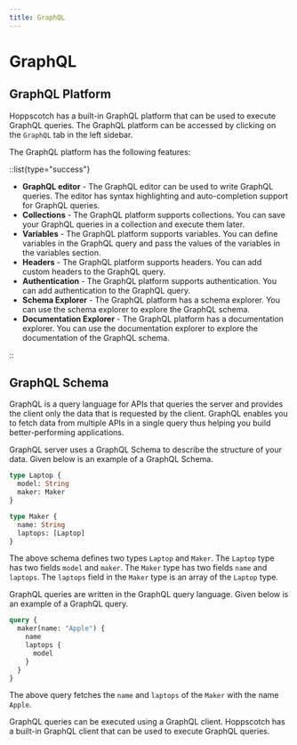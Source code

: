 ```yaml
---
title: GraphQL
---
```


# GraphQL

## GraphQL Platform

Hoppscotch has a built-in GraphQL platform that can be used to execute GraphQL queries. The GraphQL platform can be accessed by clicking on the `GraphQL` tab in the left sidebar.

The GraphQL platform has the following features:

::list{type="success"}

- **GraphQL editor** - The GraphQL editor can be used to write GraphQL queries. The editor has syntax highlighting and auto-completion support for GraphQL queries.
- **Collections** - The GraphQL platform supports collections. You can save your GraphQL queries in a collection and execute them later.
- **Variables** - The GraphQL platform supports variables. You can define variables in the GraphQL query and pass the values of the variables in the variables section.
- **Headers** - The GraphQL platform supports headers. You can add custom headers to the GraphQL query.
- **Authentication** - The GraphQL platform supports authentication. You can add authentication to the GraphQL query.
- **Schema Explorer** - The GraphQL platform has a schema explorer. You can use the schema explorer to explore the GraphQL schema.
- **Documentation Explorer** - The GraphQL platform has a documentation explorer. You can use the documentation explorer to explore the documentation of the GraphQL schema.

::

## GraphQL Schema

GraphQL is a query language for APIs that queries the server and provides the client only the data that is requested by the client. GraphQL enables you to fetch data from multiple APIs in a single query thus helping you build better-performing applications.

GraphQL server uses a GraphQL Schema to describe the structure of your data. Given below is an example of a GraphQL Schema.

```graphql
type Laptop {
  model: String
  maker: Maker
}

type Maker {
  name: String
  laptops: [Laptop]
}
```

The above schema defines two types `Laptop` and `Maker`. The `Laptop` type has two fields `model` and `maker`. The `Maker` type has two fields `name` and `laptops`. The `laptops` field in the `Maker` type is an array of the `Laptop` type.

GraphQL queries are written in the GraphQL query language. Given below is an example of a GraphQL query.

```graphql
query {
  maker(name: "Apple") {
    name
    laptops {
      model
    }
  }
}
```

The above query fetches the `name` and `laptops` of the `Maker` with the name `Apple`.

GraphQL queries can be executed using a GraphQL client. Hoppscotch has a built-in GraphQL client that can be used to execute GraphQL queries.
